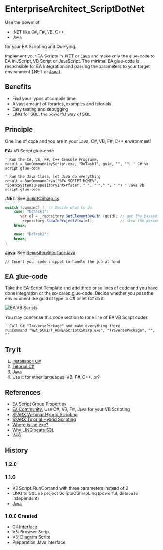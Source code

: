 # EnterpriseArchitect_ScriptDotNet

Use the power of

- .NET like C#, F#, VB, C++
- [Java](../../wiki/Java)

for your EA Scripting and Querying.

Implement your EA Scripts in .NET or [Java](Java) and make only the glue-code to EA in JScript, VB Script or JavaScript. 
The minimal EA glue-code is responsible for EA integration and passing the parameters to your target environment (.NET or [Java](../../wiki/Java)).

## Benefits

- Find your typos at compile time
- A vast amount of libraries, examples and tutorials
- Easy testing and debugging
- [LINQ for SQL](https://www.linqpad.net/WhyLINQBeatsSQL.aspx), the powerful way of SQL

## Principle

One line of code and you are in your Java, C#, VB, F#, C++ environment!

**EA:**  VB Script glue-code

```vbScript
' Run the C#, VB, F#, C++ Console Programm,
result = RunCommand(myScript.exe, "DoTask1", guid, "", "") ' C# vb script glue-code
```

```vbScript
' Run the Java Class, let Java do everything
result = RunCommandJava("%EA_SCRIPT_HOME%", "SparxSystems.RepositoryInterface", " ", " "," ", " ") ' Java vb script glue-code
```

**.NET:** See [ScriptCSharp.cs](ScriptCSharp/CSharp/ScriptCSharp.cs)

```C#
switch (command) {  // Decide what to do
    case: "DoTask1":
       var el = _repository.GetElementByGuid (guid); // get the passed element
       _repository.ShowInProjectView(el);            // show the passed element in project browser
    break;

    case: "DoTask2":
    break;
}
```

**[Java](../../wiki/Java):** See [RepositoryInterface.java](ScriptJava/Source/RepositoryInterface.java)

```vbScript
// Insert your code snippet to handle the job at hand
```

## EA glue-code

Take the EA-Script Template and add three or so lines of code and you have done integration or the so-called glue-code.
Decide whether you pass the environment like guid ot type to C# or let C# do it.

![EA VB Scripts](../../wiki/images/VbScriptsOverview.png)

You may condense this code section to (one line of EA VB Script code):

```vbscript
' Call C# "TraversePackage" and make everything there
runCommand "%EA_SCRIPT_HOME%ScriptCSharp.exe", "TraversePackage", "", ""
```

## Try it

1. [Installation C#](../../wiki/Installation)
2. [Tutorial C#](../../wiki/Tutorial)
3. [Java](Java)
4. Use it for other languages, VB, F#, C++, or?

## References

- [EA Script Group Properties](https://sparxsystems.com/enterprise_architect_user_guide/14.0/automation/scripts_tab.html)
- [EA Community](https://community.sparxsystems.com/community-resources/1065-use-c-java-for-your-vb-script), Use C#, VB, F#, Java for your VB Scripting
- [SPARX Webinar Hybrid Scripting](http://www.sparxsystems.com/resources/webinar/release/ea13/videos/hybrid-scripting.html)
- [SPARX Tutorial Hybrid Scripting](http://www.sparxsystems.com/resources/user-guides/automation/hybrid-scripting.pdf)
- [Where is the exe?](https://stackoverflow.com/questions/304319/is-there-an-equivalent-of-which-on-the-windows-command-line)
- [Why LINQ beats SQL](https://www.linqpad.net/WhyLINQBeatsSQL.aspx)
- [WiKi](../../wiki)

## History

### 1.2.0

### 1.1.0 

- VB Script: RunComand with three parameters instead of 2
- LINQ to SQL as project ScriptsCSharpLinq  (powerful, database independent)
- [Java](../../wiki/Java)

### 1.0.0 Created

- C# Interface
- VB: Browser Script
- VB: Diagram Script
- Preparation Java Interface
